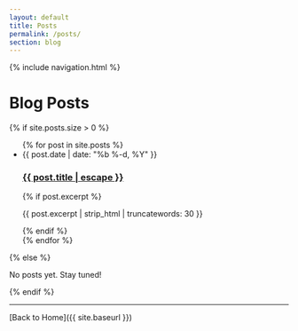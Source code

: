 ```yaml
---
layout: default
title: Posts
permalink: /posts/
section: blog
---
```


{% include navigation.html %}

# Blog Posts

{% if site.posts.size > 0 %}
  <ul>
    {% for post in site.posts %}
      <li>
        <span class="post-meta">{{ post.date | date: "%b %-d, %Y" }}</span>
        <h3>
          <a class="post-link" href="{{ post.url | relative_url }}">
            {{ post.title | escape }}
          </a>
        </h3>
        {% if post.excerpt %}
          <p>{{ post.excerpt | strip_html | truncatewords: 30 }}</p>
        {% endif %}
      </li>
    {% endfor %}
  </ul>
{% else %}
  <p>No posts yet. Stay tuned!</p>
{% endif %}

---

[Back to Home]({{ site.baseurl }})
